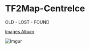 # TF2Map-CentreIce
OLD - LOST - FOUND

[Images Album](http://imgur.com/a/VO3ug)

![Imgur](http://i.imgur.com/QQXyVwV.jpg)
